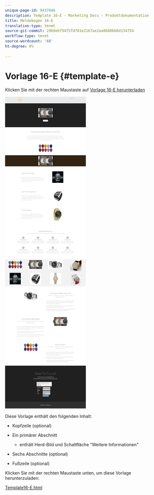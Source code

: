 ```yaml
---
unique-page-id: 9437846
description: Template 16-E - Marketing Docs - Produktdokumentation
title: Meldebogen 16-E
translation-type: tm+mt
source-git-commit: 2969e6f94f5fd781e2167ae2aa8680bb8d134754
workflow-type: tm+mt
source-wordcount: '68'
ht-degree: 0%

---
```



# Vorlage 16-E {#template-e}

Klicken Sie mit der rechten Maustaste auf [Vorlage 16-E herunterladen](http://docs.marketo.com/download/attachments/9437846/template-16e.html?version=1&amp;modificationdate=1438980814000&amp;api=v2)

![](assets/image2015-8-14-13-3a27-3a39.png)

Diese Vorlage enthält den folgenden Inhalt:

* Kopfzeile (optional)
* Ein primärer Abschnitt

   * enthält Herd-Bild und Schaltfläche &quot;Weitere Informationen&quot;

* Sechs Abschnitte (optional)
* Fußzeile (optional)

Klicken Sie mit der rechten Maustaste unten, um diese Vorlage herunterzuladen:

[Template16-E.html](http://docs.marketo.com/download/attachments/9437846/template-16e.html?version=1&amp;modificationdate=1438980814000&amp;api=v2)
